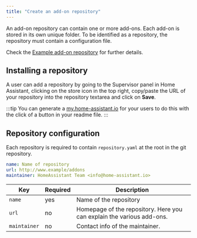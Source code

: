 ```yaml
---
title: "Create an add-on repository"
---
```


An add-on repository can contain one or more add-ons. Each add-on is stored in its own unique folder. To be identified as a repository, the repository must contain a configuration file.

Check the [Example add-on repository](https://github.com/home-assistant/addons-example) for further details.

## Installing a repository

A user can add a repository by going to the Supervisor panel in Home Assistant, clicking on the store icon in the top right, copy/paste the URL of your repository into the repository textarea and click on **Save**.

:::tip
You can generate a [my.home-assistant.io](https://my.home-assistant.io/create-link/) for your users to do this with the click of a button in your readme file.
:::

## Repository configuration

Each repository is required to contain `repository.yaml` at the root in the git repository.

```yaml
name: Name of repository
url: http://www.example/addons
maintainer: HomeAssistant Team <info@home-assistant.io>
```

| Key | Required | Description |
| --- | -------- | ----------- |
| `name` | yes | Name of the repository
| `url` | no | Homepage of the repository. Here you can explain the various add-ons.
| `maintainer` | no | Contact info of the maintainer.
